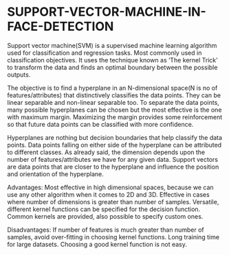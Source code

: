 # SUPPORT-VECTOR-MACHINE-IN-FACE-DETECTION

Support vector machine(SVM) is a supervised machine learning algorithm used for classification and regression tasks. Most commonly used in classification objectives. It uses the technique known as ‘The kernel Trick’ to transform the data and finds an optimal boundary between the possible outputs.

The objective is to find a hyperplane in an N-dimensional space(N is no of features/attributes) that distinctively classifies the data points.
They can be linear separable and non-linear separable too.
To separate the data points, many possible hyperplanes can be chosen but the most effective is the one with maximum margin.
Maximizing the margin provides some reinforcement so that future data points can be classified with more confidence.

Hyperplanes are nothing but decision boundaries that help classify the data points.
Data points falling on either side of the hyperplane can be attributed to different classes.
As already said, the dimension depends upon the number of features/attributes we have for any given data.
Support vectors are data points that are closer to the hyperplane and influence the position and orientation of the hyperplane.

Advantages:
Most effective in high dimensional spaces, because we can use any other algorithm when it comes to 2D and 3D.
Effective in cases where number of dimensions is greater than number of samples.
Versatile, different kernel functions can be specified for the decision function. Common kernels are provided, also possible to specify custom ones.

Disadvantages:
If number of features is much greater than number of samples, avoid over-fitting in choosing kernel functions.
Long training time for large datasets.
Choosing a good kernel function is not easy.


